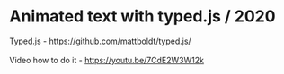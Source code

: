 # Animated text with typed.js / 2020

Typed.js - https://github.com/mattboldt/typed.js/ <br><br>
Video how to do it - https://youtu.be/7CdE2W3W12k
